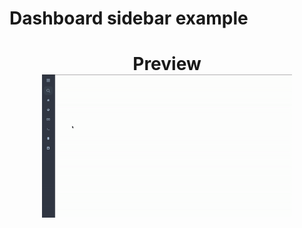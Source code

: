 # Dashboard sidebar example

<h1 align="center">
    Preview
   <br/>
   
   <img src="https://github.com/rodrigosnantes/dashboard-sidebar-model-01/blob/main/sidebar-gif.gif" width="400" />
</h1>
